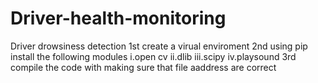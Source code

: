 # Driver-health-monitoring
Driver drowsiness detection
1st create a virual enviroment 
2nd using pip install the following modules
  i.open cv
  ii.dlib
  iii.scipy
  iv.playsound
3rd compile the code with making sure that file aaddress are correct
